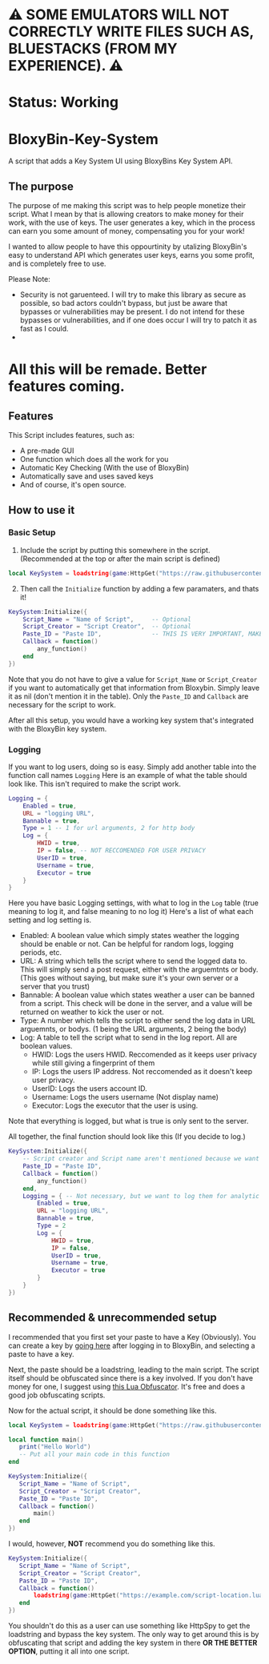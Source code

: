# ⚠️ SOME EMULATORS WILL NOT CORRECTLY WRITE FILES SUCH AS, BLUESTACKS (FROM MY EXPERIENCE). ⚠️

# Status: Working

# BloxyBin-Key-System
A script that adds a Key System UI using BloxyBins Key System API.

## The purpose
The purpose of me making this script was to help people monetize their script. What I mean by that is allowing creators to make money for their work, with the use of keys. The user generates a key, which in the process can earn you some amount of money, compensating you for your work!
 
I wanted to allow people to have this oppourtinity by utalizing BloxyBin's easy to understand API which generates user keys, earns you some profit, and is completely free to use.

Please Note:
* Security is not garuenteed. I will try to make this library as secure as possible, so bad actors couldn't bypass, but just be aware that bypasses or vulnerabilities may be present. I do not intend for these bypasses or vulnerabilities, and if one does occur I will try to patch it as fast as I could.
* 


# All this will be remade. Better features coming.

## Features
 This Script includes features, such as:
 * A pre-made GUI
 * One function which does all the work for you
 * Automatic Key Checking (With the use of BloxyBin)
 * Automatically save and uses saved keys
 * And of course, it's open source.

## How to use it

### Basic Setup

1) Include the script by putting this somewhere in the script. (Recommended at the top or after the main script is defined)

```lua
local KeySystem = loadstring(game:HttpGet("https://raw.githubusercontent.com/Vortex-scripts/BloxyBin-Key-System/main/main.lua"))()
```

2) Then call the `Initialize` function by adding a few paramaters, and thats it!
```lua
KeySystem:Initialize({
    Script_Name = "Name of Script",     -- Optional
    Script_Creator = "Script Creator",  -- Optional
    Paste_ID = "Paste ID",              -- THIS IS VERY IMPORTANT, MAKE SURE IT MATCHES YOUR PASTE ID
    Callback = function()
        any_function()
    end
})
```

Note that you do not have to give a value for `Script_Name` or `Script_Creator` if you want to automatically get that information from Bloxybin. Simply leave it as nil (don't mention it in the table). Only the `Paste_ID` and `Callback` are necessary for the script to work.

After all this setup, you would have a working key system that's integrated with the BloxyBin key system.

### Logging

If you want to log users, doing so is easy. Simply add another table into the function call names `Logging` Here is an example of what the table should look like. This isn't required to make the script work.
```lua
Logging = {
    Enabled = true,
    URL = "logging URL",
    Bannable = true,
    Type = 1 -- 1 for url arguments, 2 for http body
    Log = {
        HWID = true,
        IP = false, -- NOT RECCOMENDED FOR USER PRIVACY
        UserID = true,
        Username = true,
        Executor = true
    }
}
```
Here you have basic Logging settings, with what to log in the `Log` table (true meaning to log it, and false meaning to no log it) Here's a list of what each setting and log setting is.

* Enabled: A boolean value which simply states weather the logging should be enable or not. Can be helpful for random logs, logging periods, etc.
* URL: A string which tells the script where to send the logged data to. This will simply send a post request, either with the arguemtnts or body. (This goes without saying, but make sure it's your own server or a server that you trust)
* Bannable: A boolean value which states weather a user can be banned from a script. This check will be done in the server, and a value will be returned on weather to kick the user or not.
* Type: A number which tells the script to either send the log data in URL arguemnts, or bodys. (1 being the URL arguments, 2 being the body)
* Log: A table to tell the script what to send in the log report. All are boolean values.
    * HWID: Logs the users HWID. Reccomended as it keeps user privacy while still giving a fingerprint of them
    * IP: Logs the users IP address. Not reccomended as it doesn't keep user privacy.
    * UserID: Logs the users account ID.
    * Username: Logs the users username (Not display name)
    * Executor: Logs the executor that the user is using.

Note that everything is logged, but what is true is only sent to the server.

All together, the final function should look like this (If you decide to log.)

```lua
KeySystem:Initialize({
    -- Script creator and Script name aren't mentioned because we want to fetch them from BloxyBin
    Paste_ID = "Paste ID",
    Callback = function()
        any_function()
    end,
    Logging = { -- Not necessary, but we want to log them for analytic and banning purposes.
        Enabled = true,
        URL = "logging URL",
        Bannable = true,
        Type = 2
        Log = {
            HWID = true,
            IP = false,
            UserID = true,
            Username = true,
            Executor = true
        }
    }
})
```

## Recommended & unrecommended setup
I recommended that you first set your paste to have a Key (Obviously). You can create a key by [going here](https://bloxybin.com/account/dashboard?=key_api) after logging in to BloxyBin, and selecting a paste to have a key.

Next, the paste should be a loadstring, leading to the main script. The script itself should be obfuscated since there is a key involved. If you don't have money for one, I suggest using [this Lua Obfuscator](https://luaobfuscator.com). It's free and does a good job obfuscating scripts.

Now for the actual script, it should be done something like this.

 ```lua
local KeySystem = loadstring(game:HttpGet("https://raw.githubusercontent.com/Vortex-scripts/BloxyBin-Key-System/main/main.lua"))()

local function main()
    print("Hello World")
    -- Put all your main code in this function
end

KeySystem:Initialize({
    Script_Name = "Name of Script",
    Script_Creator = "Script Creator",
    Paste_ID = "Paste ID",              
    Callback = function()
        main()
    end
})
 ```
 
I would, however, **NOT** recommend you do something like this.
 
 ```lua
 KeySystem:Initialize({
    Script_Name = "Name of Script",
    Script_Creator = "Script Creator",
    Paste_ID = "Paste ID",
    Callback = function()
        loadstring(game:HttpGet("https://example.com/script-location.lua"))() -- Here is the problem
    end
})
 ```
 
You shouldn't do this as a user can use something like HttpSpy to get the loadstring and bypass the key system. The only way to get around this is by obfuscating that script and adding the key system in there **OR THE BETTER OPTION**, putting it all into one script.